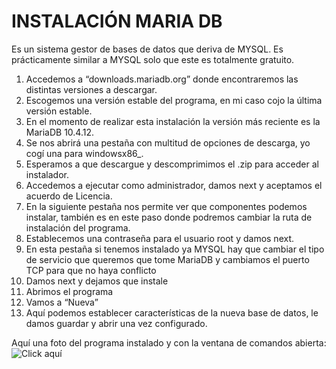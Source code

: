 # INSTALACIÓN MARIA DB

Es un sistema gestor de bases de datos que deriva de MYSQL. Es prácticamente similar a
MYSQL solo que este es totalmente gratuito.

1. Accedemos a “downloads.mariadb.org” donde encontraremos las distintas versiones a
    descargar.
2. Escogemos una versión estable del programa, en mi caso cojo la última versión
    estable.
3. En el momento de realizar esta instalación la versión más reciente es la MariaDB
    10.4.12.
4. Se nos abrirá una pestaña con multitud de opciones de descarga, yo cogí una para
    windowsx86_.
5. Esperamos a que descargue y descomprimimos el .zip para acceder al instalador.
6. Accedemos a ejecutar como administrador, damos next y aceptamos el acuerdo de
    Licencia.
7. En la siguiente pestaña nos permite ver que componentes podemos instalar, también
    es en este paso donde podremos cambiar la ruta de instalación del programa.
8. Establecemos una contraseña para el usuario root y damos next.
9. En esta pestaña si tenemos instalado ya MYSQL hay que cambiar el tipo de servicio
    que queremos que tome MariaDB y cambiamos el puerto TCP para que no haya
    conflicto
10. Damos next y dejamos que instale
11. Abrimos el programa
12. Vamos a “Nueva”
13. Aquí podemos establecer características de la nueva base de datos, le damos guardar y
    abrir una vez configurado.

Aquí una foto del programa instalado y con la ventana de comandos abierta:
![Click aquí](https://github.com/JrFerraz/BasesDatos2-Apuntes/commit/01c970c59e65e7a468c72e1281ec48c01c257686#diff-784649ac7596dcafa1a63b34d623f41f) 
